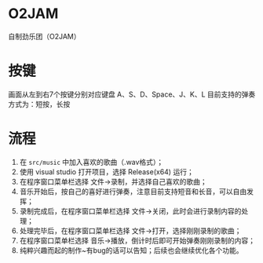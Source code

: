 # O2JAM
自制劲乐团（O2JAM）

# 按键
画面从左到右7个按键分别对应键盘 A、S、D、Space、J、K、L
目前支持的弹奏方式为：短按，长按

# 流程
1. 在 `src/music` 中加入喜欢的歌曲（.wav格式）；
2. 使用 visual studio 打开项目，选择 Release(x64) 运行；
3. 在程序窗口菜单栏选择 文件->录制，并选择自己喜欢的歌曲；
4. 音乐开始后，按自己的喜好进行弹奏，注意目前支持短音和长音，可以自由发挥；
5. 录制完成后，在程序窗口菜单栏选择 文件->关闭，此时会进行录制内容的处理；
6. 处理完毕后，在程序窗口菜单栏选择 文件->打开，选择刚刚录制的歌曲；
7. 在程序窗口菜单栏选择 音乐->播放，倒计时后即可开始弹奏刚刚录制的内容；
8. 纯粹兴趣而起的制作~有bug的话可以告知；后续也会继续优化各个功能。
